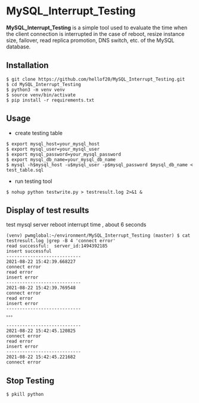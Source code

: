 # MySQL_Interrupt_Testing
**MySQL_Interrupt_Testing** is a simple tool used to evaluate the time when the client connection is interrupted in the case of reboot, resize instance size, failover, read replica promotion, DNS switch, etc. of the MySQL database.

## Installation
```
$ git clone https://github.com/hellof20/MySQL_Interrupt_Testing.git
$ cd MySQL_Interrupt_Testing
$ python3 -m venv venv
$ source venv/bin/activate
$ pip install -r requirements.txt
```

## Usage
- create testing table
```
$ export mysql_host=your_mysql_host
$ export mysql_user=your_mysql_user
$ export mysql_password=your_mysql_password
$ export mysql_db_name=your_mysql_db_name
$ mysql -h$mysql_host -u$mysql_user -p$mysql_password $mysql_db_name < test_table.sql
```

- run testing tool
```
$ nohup python testwrite.py > testresult.log 2>&1 &
```
## Display of test results

test mysql server reboot interrupt time , about 6 seconds

```
(venv) pwmglobal:~/environment/MySQL_Interrupt_Testing (master) $ cat testresult.log |grep -B 4 'connect error'                                                     
read successful:  server_id:1494392185
insert successful
----------------------------
2021-08-22 15:42:39.668227
connect error
read error
insert error
----------------------------
2021-08-22 15:42:39.769548
connect error
read error
insert error
----------------------------
。。。

----------------------------
2021-08-22 15:42:45.120825
connect error
read error
insert error
----------------------------
2021-08-22 15:42:45.221682
connect error
```

## Stop Testing
```
$ pkill python
```
